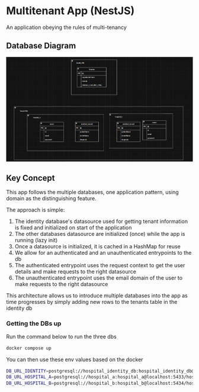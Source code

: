 # Multitenant App (NestJS)

An application obeying the rules of multi-tenancy

## Database Diagram

![Database Diagram](./docs/db_diagram.png)

## Key Concept

This app follows the multiple databases, one application pattern, using domain as the distinguishing feature.

The approach is simple:

1. The identity database's datasource used for getting tenant information is fixed and initialized on start of the application
2. The other databases datasource are initialized (once) while the app is running (lazy init)
3. Once a datasource is initialized, it is cached in a HashMap for reuse
4. We allow for an authenticated and an unauthenticated entrypoints to the db
5. The authenticated entrypoint uses the request context to get the user details and make requests to the right datasource
6. The unauthenticated entrypoint uses the email domain of the user to make requests to the right datasource


This architecture allows us to introduce multiple databases into the app as time progresses by simply adding new rows to the tenants table in the identity db


### Getting the DBs up

Run the command below to run the three dbs
```sh
docker compose up
```

You can then use these env values based on the docker

```sh
DB_URL_IDENTITY=postgresql://hospital_identity_db:hospital_identity_db@localhost:5432/hospital_identity_db
DB_URL_HOSPITAL_A=postgresql://hospital_a:hospital_a@localhost:5433/hospital_a
DB_URL_HOSPITAL_B=postgresql://hospital_b:hospital_b@localhost:5434/hospital_b
```